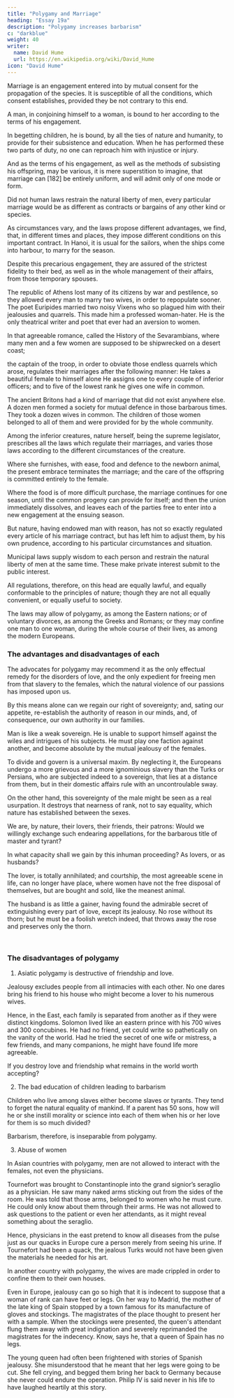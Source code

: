 ```yaml
---
title: "Polygamy and Marriage"
heading: "Essay 19a"
description: "Polygamy increases barbarism"
c: "darkblue"
weight: 40
writer:
  name: David Hume
  url: https://en.wikipedia.org/wiki/David_Hume
icon: "David Hume"
--- 
```



Marriage is an engagement entered into by mutual consent for the propagation of the species. It is susceptible of all the conditions, which consent establishes, provided they be not contrary to this end.

A man, in conjoining himself to a woman, is bound to her according to the terms of his engagement. 

In begetting children, he is bound, by all the ties of nature and humanity, to provide for their subsistence and education. When he has performed these two parts of duty, no one can reproach him with injustice or injury. 

And as the terms of his engagement, as well as the methods of subsisting his offspring, may be various, it is mere superstition to imagine, that marriage can [182] be entirely uniform, and will admit only of one mode or form. 

Did not human laws restrain the natural liberty of men, every particular marriage would be as different as contracts or bargains of any other kind or species.

As circumstances vary, and the laws propose different advantages, we find, that, in different times and places, they impose different conditions on this important contract. In Hanoi, it is usual for the sailors, when the ships come into harbour, to marry for the season.

Despite this precarious engagement, they are assured of the strictest fidelity to their bed, as well as in the whole management of their affairs, from those temporary spouses.

The republic of Athens lost many of its citizens by war and pestilence, so they allowed every man to marry two wives, in order to repopulate sooner. The poet Euripides married two noisy Vixens who so plagued him with their jealousies and quarrels. This made him a professed woman-hater. He is the only theatrical writer and poet that ever had an aversion to women.

In that agreeable romance, called the History of the Sevarambians, where many men and a few women are supposed to be shipwrecked on a desert coast; 

the captain of the troop, in order to obviate those endless quarrels which  arose, regulates their marriages after the following manner: 
He takes a beautiful female to himself alone He assigns one to every couple of inferior officers;  and to five of the lowest rank he gives one wife in common.

The ancient Britons had a kind of marriage that did not exist anywhere else. A dozen men formed a society for mutual defence in those barbarous times. They took a dozen wives in common. The children of those women belonged to all of them and were provided for by the whole community.

Among the inferior creatures, nature herself, being the supreme legislator, prescribes all the laws which regulate their marriages, and varies those laws according to the different circumstances of the creature. 

Where she furnishes, with ease, food and defence to the newborn animal, the present embrace terminates the marriage; and the care of the offspring is committed entirely to the female. 

Where the food is of more difficult purchase, the marriage continues for one season, until the common progeny can provide for itself; and then the union immediately dissolves, and leaves each of the parties free to enter into a new engagement at the ensuing season. 

But nature, having endowed man with reason, has not so exactly regulated every article of his marriage contract, but has left him to adjust them, by his own prudence, according to his particular circumstances and situation. 

Municipal laws supply wisdom to each person and restrain the natural liberty of men at the same time. These make private interest submit to the public interest. 

All regulations, therefore, on this head are equally lawful, and equally conformable to the principles of nature; though they are not all equally convenient, or equally useful to society. 

The laws may allow of polygamy, as among the Eastern nations; or of voluntary divorces, as among the Greeks and Romans; or they may confine one man to one woman, during the whole course of their lives, as among the modern Europeans. 

<!-- It may not be disagreeable to consider the advantages and disadvantages, which result from each of these institutions. -->

### The advantages and disadvantages of each

The advocates for polygamy may recommend it as the only effectual remedy for the disorders of love, and the only expedient for freeing men from that slavery to the females, which the natural violence of our passions has imposed upon us. 

By this means alone can we regain our right of sovereignty; and, sating our appetite, re-establish the authority of reason in our minds, and, of consequence, our own authority in our families. 

Man is like a weak sovereign. He is unable to support himself against the wiles and intrigues of his subjects. He must play one faction against another, and become absolute by the mutual jealousy of the females. 

To divide and govern is a universal maxim. By neglecting it, the Europeans undergo a more grievous and a more ignominious slavery than the Turks or Persians, who are subjected indeed to a sovereign, that lies at a distance from them, but in their domestic affairs rule with an uncontroulable sway.

On the other hand, this sovereignty of the male might be seen as a real usurpation. It destroys that nearness of rank, not to say equality, which nature has established between the sexes. 

We are, by nature, their lovers, their friends, their patrons: Would we willingly exchange such endearing appellations, for the barbarous title of master and tyrant?

In what capacity shall we gain by this inhuman proceeding? As lovers, or as husbands? 

The lover, is totally annihilated; and courtship, the most agreeable scene in life, can no longer have place, where women have not the free disposal of themselves, but are bought and sold, like the meanest animal. 

The husband is as little a gainer, having found the admirable secret of extinguishing every part of love, except its jealousy. No rose without its thorn; but he must be a foolish wretch indeed, that throws away the rose and preserves only the thorn.

<br>

### The disadvantages of polygamy

1. Asiatic polygamy is destructive of friendship and love. 

Jealousy excludes people from all intimacies with each other. No one dares bring his friend to his house who might become a lover to his numerous wives. 

Hence, in the East, each family is separated from another as if they were distinct kingdoms. Solomon lived like an eastern prince with his 700 wives and 300 concubines. He had no friend, yet could write so pathetically on the vanity of the world. Had he tried the secret of one wife or mistress, a few friends, and many companions, he might have found life more agreeable. 

If you destroy love and friendship what remains in the world worth accepting?

2. The bad education of children leading to barbarism

<!-- , especially children of condition, is another unavoidable consequence of these eastern institutions.  -->

Children who live among slaves either become <!-- , are only qualified to be, themselves, --> slaves or tyrants. They tend to forget the natural equality of mankind. If a parent has 50 sons, how will he or she instill morality or science into each of them when his or her love for them is so much divided? 
<!--  a progeny, with whom he himself is scarcely acquainted, and whom he loves with so divided an affection?  -->

Barbarism, therefore, is inseparable from polygamy.

3. Abuse of women

<!-- To render polygamy more odious, I need not recount the frightful effects of jealousy, and the constraint in which it holds the fair-sex all over the east.  -->

In Asian countries with polygamy, men are not allowed to interact with the females, not even the physicians<!-- , when sickness may be supposed to have extinguished all wanton passions in the bosoms of the fair, and, at the same time, has rendered them unfit objects of desire -->. 

Tournefort was brought to Constantinople into the grand signior’s seraglio as a physician. He saw many naked arms sticking out from the sides of the room. He was told that those arms, belonged to women who he must cure. He could only know about them through their arms. He was not allowed to ask questions to the patient or even her attendants, as it might reveal something about the seraglio<!--  allows not to be revealed -->. 

Hence, physicians in the east pretend to know all diseases from the pulse just as our quacks in Europe cure a person merely from seeing his urine. If Tournefort had been a quack, the jealous Turks would not have been given the materials he needed for his art.

In another country with polygamy, the wives are made crippled in order to confine them to their own houses. 

Even in Europe, jealousy can go so high that it is indecent to suppose that a woman of rank can have feet or legs. On her way to Madrid, the mother of the late king of Spain stopped by a town famous for its manufacture of gloves and stockings. The magistrates of the place thought to present her with a sample. When the stockings were presented, the queen's attendant flung them away with great indignation and severely reprimanded the magistrates for the indecency. Know, says he, that a queen of Spain has no legs.
<!--  of those commodities, for which alone their town was remarkable.  -->
<!-- The major domo, who conducted the princess, received the gloves very graciously: But w -->
The young queen had often been frightened with stories of Spanish jealousy. She misunderstood that he meant that her legs were going to be cut. She fell crying, and begged them bring her back to Germany because she never could endure the operation. <!-- And it was with some difficulty they could appease her. --> Philip IV is said never in his life to have laughed heartily at this story.

